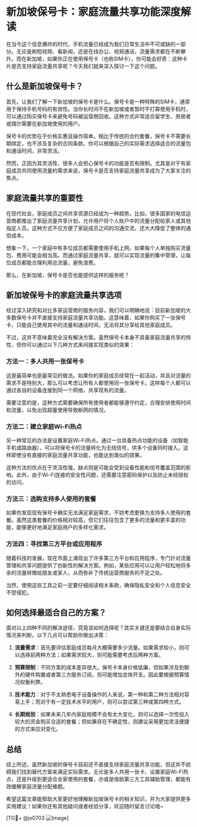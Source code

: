 # 新加坡保号卡：家庭流量共享功能深度解读

在当今这个信息爆炸的时代，手机流量已经成为我们日常生活中不可或缺的一部分。无论是刷短视频、看新闻，还是在线办公、视频通话，流量需求都在不断攀升。而在新加坡，如果你正在使用保号卡（也称SIM卡），你可能会好奇：这种卡片是否支持家庭流量共享呢？今天我们就来深入探讨一下这个问题。

## 什么是新加坡保号卡？

首先，让我们了解一下新加坡的保号卡是什么。保号卡是一种特殊的SIM卡，通常用于保持手机号码的有效性。当你长时间不在新加坡或者暂时不打算使用手机时，可以通过购买保号卡来避免号码被运营商回收。这种方式非常适合留学生、旅居者或偶尔需要在新加坡使用的用户。

保号卡的优势在于价格实惠且操作简单。相比于传统的合约套餐，保号卡不需要长期绑定，也不涉及复杂的合同条款。你可以根据自己的实际需求选择适合的流量包和通话时间，非常灵活。

然而，正因为其灵活性，很多人会担心保号卡的功能是否有限制。尤其是对于有家庭成员共同使用流量的需求来说，保号卡是否支持家庭流量共享成为了大家关注的焦点。

## 家庭流量共享的重要性

在现代社会，家庭成员之间共享资源已经成为一种趋势。比如，很多国家的电信运营商都推出了家庭流量共享计划，允许用户将个人账户中的流量分配给家人或其他指定人员。这种方式不仅方便了家庭成员之间的沟通交流，还大大降低了整体的通信成本。

想象一下，一个家庭中有多位成员都需要使用手机上网，如果每个人单独购买流量包，费用可能会相当高。而通过家庭流量共享，就可以实现流量的集中管理，让每位成员都能合理利用总流量，避免浪费。

那么，在新加坡，保号卡是否也能提供这样的服务呢？

## 新加坡保号卡的家庭流量共享选项

经过深入研究和对比多家运营商的服务内容，我们可以明确地说：目前新加坡的大多数保号卡并不直接支持家庭流量共享功能。这意味着，如果你购买了一张保号卡，只能自己使用其中的流量和通话时间，无法将其分享给其他家庭成员。

不过，这并不意味着完全没有解决方案。虽然保号卡本身不具备家庭流量共享的特性，但你可以通过以下几种方式来间接实现类似的效果：

### 方法一：多人共用一张保号卡

这是最简单也是最常见的做法。如果你的家庭成员经常在一起活动，并且对流量的需求不是特别大，那么可以考虑让所有人都使用同一张保号卡。这样每个人都可以通过各自的设备连接到同一个网络，共享现有的流量。

需要注意的是，这种方式需要确保所有使用者都能够遵守约定，合理安排使用时间和流量，以免出现超量使用导致断网的情况。

### 方法二：建立家庭Wi-Fi热点

另一种常见的办法是设置家庭Wi-Fi热点。通过一台具备热点功能的设备（如智能手机或路由器），可以将保号卡的流量转化为无线信号，供多个设备同时接入。这样即使没有直接的家庭流量共享功能，也能达到类似的效果。

这种方法的优点在于灵活性强，缺点则是可能会受到设备性能和信号覆盖范围的影响。此外，由于Wi-Fi连接的安全性问题，还需要注意密码保护以及防止未经授权的访问。

### 方法三：选购支持多人使用的套餐

如果你发现现有保号卡确实无法满足家庭需求，不妨考虑更换为支持多人使用的套餐。虽然这类套餐的价格相对较高，但它们往往包含了更多的流量和更丰富的功能，能够更好地满足家庭用户的多样化需求。

### 方法四：寻找第三方平台或应用程序

随着科技的发展，现在市面上涌现出了许多第三方平台和应用程序，专门针对流量管理和共享问题提供了创新性的解决方案。例如，某些应用可以让用户轻松地将多余的流量转赠给朋友或家人，从而弥补了传统运营商服务的不足之处。

当然，使用这些工具之前一定要仔细阅读相关条款，确保隐私安全和个人信息安全不受侵犯。

## 如何选择最适合自己的方案？

面对以上四种不同的解决途径，究竟该如何选择呢？其实关键还是要结合自身实际情况来判断。以下几点可以帮助你做出决策：

1. **流量需求**：首先要评估家庭成员每月大概需要多少流量。如果需求较小，则可以选择前两种方法；如果需求较大，则可能需要考虑后两种方案。
   
2. **预算限制**：不同方案的成本差异很大。保号卡本身价格低廉，但如果涉及到额外的硬件购置或者第三方服务订阅，则可能增加总体开支。因此要根据预算情况权衡利弊。

3. **技术能力**：对于不太熟悉电子设备操作的人来说，第一种和第二种方法相对容易上手；而对于有一定技术水平的用户，则可以尝试第三种或第四种方式。

4. **长期规划**：如果未来几年内家庭规模不会有太大变化，则可以选择一次性投入较大的资金购买合适的套餐；但如果存在不确定性，则建议采用更加灵活便捷的方式来应对变化。

## 总结

综上所述，虽然新加坡的保号卡目前还不直接支持家庭流量共享功能，但这并不妨碍我们找到替代方案来满足实际需求。无论是多人共用一张卡、设置家庭Wi-Fi热点，还是升级到更适合全家使用的套餐，亦或是借助第三方工具辅助管理，都能有效缓解家庭流量分配难题。

希望这篇文章能帮助大家更好地理解新加坡保号卡的相关知识，并为大家提供更多实用建议！如果你还有其他疑问或者经验分享，欢迎随时留言讨论哦~

[TG💪+ @jx0703 ![Image](https://github.com/user-attachments/assets/dbca1d08-cadb-493c-b0ec-ad6f7a83f270)]